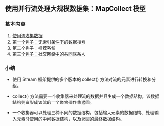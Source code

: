 ## 使用并行流处理大规模数据集：MapCollect 模型

### 基本内容
1.	[使用流收集数据](C1使用流收集数据.md)
2.	[第一个例子：无索引条件下的数据搜索](C2第一个例子：无索引条件下的数据搜索.md)
3.	[第二个例子：推荐系统](C3第二个例子：推荐系统.md)
4.	[第三个例子：社交网络中的共同联系人](C4第三个例子：社交网络中的共同联系人.md)

### 小结
-	使用 Stream 框架提供的多个版本的 collect() 方法对流的元素进行转换和分组。

-	 collect() 方法需要一个收集器来处理流的数据并且生成一个数据结构，该数据结构则由形成该流的一个聚合操作集返回。
-	一个收集器可以处理三种不同的数据结构，包括输入元素的数据结构、处理输入元素时使用的中间数据结构，以及返回的最终数据结构。
